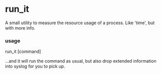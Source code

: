 # run_it

A small utility to measure the resource usage of a process. Like 'time', but with more info.

### usage
run_it [command]

...and it will run the command as usual, but also drop extended information into syslog for you to pick up.